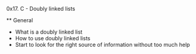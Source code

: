 0x17. C - Doubly linked lists

** General

* What is a doubly linked list
* How to use doubly linked lists
* Start to look for the right source of information without too much help